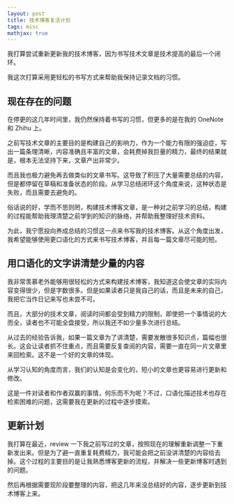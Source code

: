 ```yaml
---
layout: post
title: 技术博客复活计划
tags: misc
mathjax: true
---
```


我打算尝试重新更新我的技术博客，因为书写技术文章是技术提高的最后一个闭环。

我这次打算采用更轻松的书写方式来帮助我保持记录文档的习惯。

## 现在存在的问题

在停更的这几年时间里，我仍然保持着书写的习惯，但更多的是在我的 OneNote 和 Zhihu 上。

之前写技术文章的主要目的是构建自己的影响力，作为一个能力有限的强迫症，写出一篇条理清晰，内容准确且丰富的文章，会耗费掉我巨量的精力，最终的结果就是，根本无法坚持下来，文章产出非常少。

而且我也极力避免再去做类似的文章书写。这导致了积压了大量需要总结的内容，但是都停留在草稿和准备状态的阶段。从学习总结闭环这个角度来说，这种状态是失败，而且需要去避免的。

俗话说的好，学而不思则罔，构建技术博客文章，是一种对之前学习的总结，构建的过程能帮助我理清楚之前学到的知识的脉络，并帮助我整理好技术资料。

为此，我宁愿投向养成总结的习惯这一点来书写我的技术博客。从这个角度出发，我希望能够使用更口语化的方式来书写技术博客，并且每一篇文章尽可能的短。


## 用口语化的文字讲清楚少量的内容

我非常羡慕老外能够用很轻松的方式来构建技术博客，我知道这会使文章的实际内容变得很少，但是字数很多。但是如果读者只是我自己的话，而且是未来的自己，我把它当作日记来写也未尝不可。

而且，大部分的技术文章，阅读时间都会受到精力的限制，即使把一个事情说的大而全，读者也不可能全盘接受，所以我还不如少量多次进行总结。

从过去的经验告诉我，如果一篇文章为了讲清楚，需要发散很多知识点，篇幅也很长。这会让读者抓不住重点，而且需要反复查阅的内容，需要一直在同一片文章里来回检索。这不是一个好的文章的体现。

从学习认知的角度而言，我们的认知是会变化的，短小的文章也更容易进行更新和修改。

这是一件对读者和作者双赢的事情，何乐而不为呢？不过，口语化描述技术也存在检索困难的问题，这需要我在更新的过程中逐步摸索。

## 更新计划

我打算在最近，review 一下我之前写过的文章，按照现在的理解重新调整一下重新发出来。但是为了避一直重复耗费精力，我可能会把之前没讲清楚的内容给去掉。这个过程的主要目的是让我熟悉博客更新的流程，并解决一些更新博客时遇到的问题。

然后再根据需要现阶段要整理的内容，把这几年来没总结好的内容，逐步更新到技术博客上来。